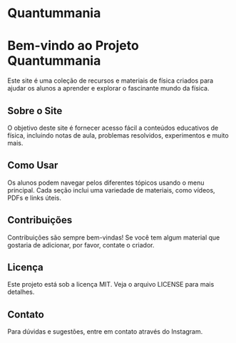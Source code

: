 # Quantummania
# Bem-vindo ao Projeto Quantummania

Este site é uma coleção de recursos e materiais de física criados para ajudar os alunos a aprender e explorar o fascinante mundo da física.

## Sobre o Site

O objetivo deste site é fornecer acesso fácil a conteúdos educativos de física, incluindo notas de aula, problemas resolvidos, experimentos e muito mais.

## Como Usar

Os alunos podem navegar pelos diferentes tópicos usando o menu principal. Cada seção inclui uma variedade de materiais, como vídeos, PDFs e links úteis.

## Contribuições

Contribuições são sempre bem-vindas! Se você tem algum material que gostaria de adicionar, por favor, contate o criador.

## Licença

Este projeto está sob a licença MIT. Veja o arquivo LICENSE para mais detalhes.

## Contato

Para dúvidas e sugestões, entre em contato através do Instagram.